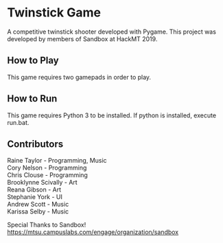 # Twinstick Game
A competitive twinstick shooter developed with Pygame. This project was developed by members of Sandbox at HackMT 2019.

## How to Play
This game requires two gamepads in order to play.

## How to Run
This game requires Python 3 to be installed. If python is installed, execute run.bat. 

## Contributors
Raine Taylor - Programming, Music<br>
Cory Nelson - Programming<br>
Chris Clouse - Programming<br>
Brooklynne Scivally - Art<br>
Reana Gibson - Art<br>
Stephanie York - UI<br>
Andrew Scott - Music<br>
Karissa Selby - Music<br>

Special Thanks to Sandbox! </br>
https://mtsu.campuslabs.com/engage/organization/sandbox </br>
